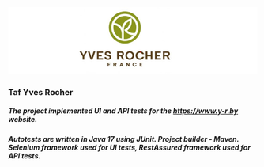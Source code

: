 ![Image alt](https://github.com/NataliyaBaravuliya/taf-yves-rocher/blob/main/doc/logo_roshe.jpg)
### Taf Yves Rocher
##### The project implemented UI and API tests for the https://www.y-r.by website.
##### Autotests are written in Java 17 using JUnit. Project builder - Maven. Selenium framework used for UI tests, RestAssured framework used for API tests.

